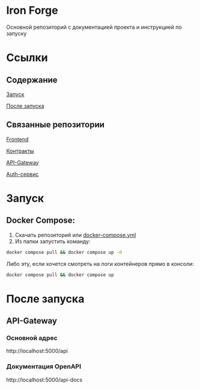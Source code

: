# Iron Forge
Основной репозиторий с документацией проекта и инструкцией по запуску

# Ссылки
## Содержание
[Запуск](#запуск)

[После запуска](#после-запуска)

## Связанные репозитории
[Frontend](https://github.com/Baboon-Co/iron-forge-frontend)

[Контракты](https://github.com/Baboon-Co/iron-forge-contracts)

[API-Gateway](https://github.com/Baboon-Co/iron-forge-api-gateway)

[Auth-сервис](https://github.com/Baboon-Co/iron-forge-auth-service)

# Запуск
## Docker Compose:
1. Скачать репозиторий или [docker-compose.yml](./docker-compose.yml)
2. Из папки запустить команду:
```bash
docker compose pull && docker compose up -d
```
Либо эту, если хочется смотреть на логи контейнеров прямо в консоли:
```bash
docker compose pull && docker compose up
```

# После запуска
## API-Gateway
### Основной адрес
http://localhost:5000/api

### Документация OpenAPI
http://localhost:5000/api-docs
